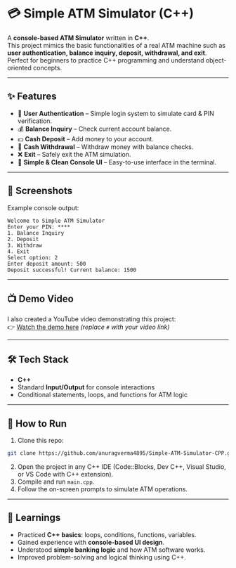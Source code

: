 # 💳 Simple ATM Simulator (C++)

A **console-based ATM Simulator** written in **C++**.  
This project mimics the basic functionalities of a real ATM machine such as **user authentication, balance inquiry, deposit, withdrawal, and exit**. Perfect for beginners to practice C++ programming and understand object-oriented concepts.

---

## ✨ Features
- 🔑 **User Authentication** – Simple login system to simulate card & PIN verification.  
- 💰 **Balance Inquiry** – Check current account balance.  
- 💵 **Cash Deposit** – Add money to your account.  
- 🏧 **Cash Withdrawal** – Withdraw money with balance checks.  
- ❌ **Exit** – Safely exit the ATM simulation.  
- 📄 **Simple & Clean Console UI** – Easy-to-use interface in the terminal.

---

## 📸 Screenshots
Example console output:  
```
Welcome to Simple ATM Simulator
Enter your PIN: ****
1. Balance Inquiry
2. Deposit
3. Withdraw
4. Exit
Select option: 2
Enter deposit amount: 500
Deposit successful! Current balance: 1500
```

---

## 📺 Demo Video
I also created a YouTube video demonstrating this project:  
👉 [Watch the demo here](#) *(replace `#` with your video link)*

---

## 🛠️ Tech Stack
- **C++**  
- Standard **Input/Output** for console interactions  
- Conditional statements, loops, and functions for ATM logic

---

## 🚀 How to Run
1. Clone this repo:  
```bash
git clone https://github.com/anuragverma4895/Simple-ATM-Simulator-CPP.git
```
2. Open the project in any C++ IDE (Code::Blocks, Dev C++, Visual Studio, or VS Code with C++ extension).  
3. Compile and run `main.cpp`.  
4. Follow the on-screen prompts to simulate ATM operations.  

---

## 📖 Learnings
- Practiced **C++ basics**: loops, conditions, functions, variables.  
- Gained experience with **console-based UI design**.  
- Understood **simple banking logic** and how ATM software works.  
- Improved problem-solving and logical thinking using C++.
